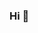### Hi 👋

<!--
**MarkStepa/MarkStepa** is a ✨ _special_ ✨ repository because its `README.md` (this file) appears on your GitHub profile.

- 🌱 Discord: MarkStep#8100


- 🌱 Telegram: @marksteptg


- 🌱 Medium: https://medium.com/@stepanenko.mark


- 🌱 Twitter: https://twitter.com/anatoliyaidakov


Ambassador - @SubQueryNetwork @ParallelFi




